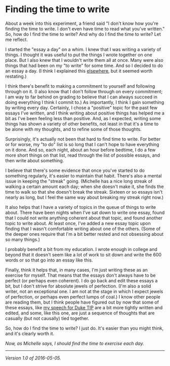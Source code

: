 Finding the time to write
=========================

About a week into this experiment, a friend said "I don't know how you're
finding the time to write.  I don't even have time to read what you've
written." So, how do I find the time to write?  And why do I find the
time to write?  Let me reflect.

I started the "essay a day" on a whim.  I knew that I was writing a 
variety of things.  I thought it was useful to put the things I wrote
together on one place.  But I also knew that I wouldn't write them all
at once.  Many were also things that had been on my "to write" for 
some time.  And so I decided to do an essay a day.  (I think I explained
this [elsewhere](genesis.html), but it seemed worth restating.)

I think there's benefit to making a commitment to yourself and following
through on it.  (I also know that I don't follow through on every
commitment; I am way to far behind on grading to believe that I can
always succeed in doing everything I think I commit to.)  As importantly,
I think I gain something by writing every day.  Certainly, I chose a 
"positive" topic for the past few essays I've written, and I think writing
about positive things has helped me a bit as I've been feeling less than
positive.  And, as I expected, writing some things has shown a variety
of other benefits, not least in that it's a time to be alone with my 
thoughts, and to refine some of those thoughts.

Surprisingly, it's actually not been that hard to find time to write.
For better or for worse, my "to do" list is so long that I can't hope to
have everything on it done.  And so, each night, about an hour before
bedtime, I do a few more short things on that list, read through the
list of possible essays, and then write about something.

I believe that there's some evidence that once you've started to do
something regularly, it's easier to maintain that habit.  There's also
a mental issue in keeping the "streak" going.  (Michelle has a nice
long streak of walking a certain amount each day; when she doesn't make
it, she finds the time to walk so that she doesn't break the streak.
Sixteen or so essays isn't nearly as long, but I feel the same way about
breaking my streak right now.)

It also helps that I have a variety of topics in the queue of things
to write about.  There have been nights when I've sat down to write one
essay, found that I could not write anything coherent about that topic,
and found another topic to write about.  At least once, I've added a
new essay topic upon finding that I wasn't comfortable writing about one
of the others.  (Some of the deeper ones require that I'm a bit better
rested and not obsessing about so many things.)

I probably benefit a bit from my education.  I wrote enough in college
and beyond that it doesn't seem like a lot of work to sit down and 
write the 600 words or so that go into an essay like this.  

Finally,  think it helps that, in many cases, I'm just writing these as
an exercise for myself.  That means that the essays don't always have to
be perfect (or perhaps even coherent).  I do go back and edit these essays
a bit, but I don't strive for absolute jewels of perfection.  (I'm also
a solid writer, not an exceptional one.  I am not at the stage in which
I expect jewels of perfection, or perhaps even perfect lumps of coal.)
I know other people are reading them, but I think people have
figured out by now that some of these essays, like [my speech for Duke
TIP](duke-tip-2016.html) are a bit more tightly written and edited, and
some, like this one, are just a sequence of thoughts that are casually
(but not causally) tied together.

So, how do I find the time to write?  I just do.  It's easier than you
might think, and it's clearly worth it.

*Now, as Michelle says, I should find the time to exercise each day.*

---

*Version 1.0 of 2016-05-05.*
